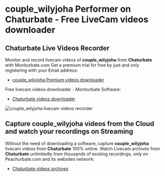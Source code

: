 # couple_wilyjoha Performer on Chaturbate - Free LiveCam videos downloader

## Chaturbate Live Videos Recorder

Monitor and record livecam videos of **couple_wilyjoha** from **Chaturbate** with Moniturbate.com
Get a premium trial for free by just and only registering with your Email address:
* [couple_wilyjoha Premium videos downloader](https://moniturbate.com/request-demo-licence-key.html)

Free livecam videos downloader - Moniturbate Software:
* [Chaturbate videos downloader](https://moniturbate.com/moniturbate-download-software.html)

![couple_wilyjoha livecam videos recorder](https://peachurnet.com/templates/moniturbate-software.png)


## Capture couple_wilyjoha videos from the Cloud and watch your recordings on Streaming

Without the need of downloading a software, capture **couple_wilyjoha** livecam videos from **Chaturbate** 100% online.
Watch Livecam archives from **Chaturbate** unlimitedly from thousands of existing recordings, only on Peachurbate.com and its websites network:
* [Chaturbate videos archives](https://peachurnet.com/)